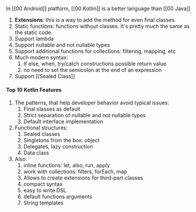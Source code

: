 In [[00 Android]] platform, [[00 Kotlin]] is a better language than [[00 Java]]

1. **Extensions**: this is a way to add the method for even final classes.
3. Static functions: functions without classes. It's pretty much the same as the static code.
4. Support lambda
5. Support nullable and not nullable types
6. Support additional functions for collections: filtering, mapping, etc
7. Much modern syntax:
	1. If else, when, try/catch constructions possible return value
	2. no need to set the semicolon at the end of an expression
8. Support [[Sealed Class]] 


#### Top 10 Kotlin Features
1. The patterns, that help developer behavior avoid typical issues:
	1. Final classes as default
	2. Strict separation of nullable and not nullable types
	3. Default interface implementation
2. Functional structures:
	1. Sealed classes
	2. Singletons from the box: object
	3. Delegates, lazy construction
	4. Data class
3. Also:
	1. inline functions: let, also, run, apply
	2. work with collections: filters, forEach, map 
	3. Allows to create extensions for third-part classes
	4. compact syntax
	5. easy to write DSL 
	6. default functions arguments
	7. String templates